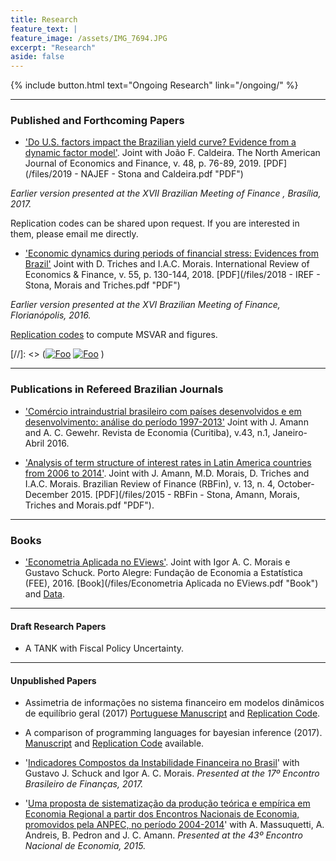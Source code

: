 ```yaml
---
title: Research
feature_text: |
feature_image: /assets/IMG_7694.JPG
excerpt: "Research"
aside: false
---
```


{% include button.html text="Ongoing Research" link="/ongoing/" %}
___
### Published and Forthcoming Papers
- ['Do U.S. factors impact the Brazilian yield curve? Evidence from a dynamic factor model'](https://www.sciencedirect.com/science/article/pii/S1062940818300664).
Joint with João F. Caldeira. The North American Journal of Economics and Finance, v. 48, p. 76-89, 2019. [PDF](/files/2019 - NAJEF - Stona and Caldeira.pdf "PDF")

_Earlier version presented at the XVII Brazilian Meeting of Finance , Brasília, 2017._

Replication codes can be shared upon request. If you are interested in them, please email me directly.

- ['Economic dynamics during periods of financial stress: Evidences from Brazil'](https://www.sciencedirect.com/science/article/pii/S1059056016302234)
Joint with D. Triches and I.A.C. Morais. International Review of Economics & Finance, v. 55, p. 130-144, 2018. [PDF](/files/2018 - IREF - Stona, Morais and Triches.pdf "PDF")

_Earlier version presented at the XVI Brazilian Meeting of Finance, Florianópolis, 2016._

[Replication codes](/files/Stona_IREF2018.rar "Replication codes") to compute MSVAR and figures.

[//]: <> (<a href="https://www.sciencedirect.com/science/article/pii/S1062940818300664" rel="some text">![Foo](https://ars.els-cdn.com/content/image/1-s2.0-S1062940819X00029-cov150h.gif)</a> <a href="https://www.sciencedirect.com/science/article/pii/S1059056016302234" rel="some text">![Foo](https://ars.els-cdn.com/content/image/1-s2.0-S1059056018X00021-cov150h.gif)</a> )


___

### Publications in Refereed Brazilian Journals

- ['Comércio intraindustrial brasileiro com países desenvolvidos e em desenvolvimento: análise do período 1997-2013'](https://revistas.ufpr.br/economia/article/view/40002)
Joint with J. Amann and A. C. Gewehr. Revista de Economia (Curitiba), v.43, n.1, Janeiro-Abril 2016.

- ['Analysis of term structure of interest rates in Latin America countries from 2006 to 2014'](http://bibliotecadigital.fgv.br/ojs/index.php/rbfin/article/view/56540). Joint with J. Amann, M.D. Morais, D. Triches and I.A.C. Morais. Brazilian Review of Finance (RBFin), v. 13, n. 4, October-December 2015. [PDF](/files/2015 - RBFin - Stona, Amann, Morais, Triches and Morais.pdf "PDF").

___
### Books
- ['Econometria Aplicada no EViews'](http://www.fee.rs.gov.br/publicacao/econometria-aplicada-no-eviews/). Joint with Igor A. C. Morais e Gustavo Schuck. Porto Alegre: Fundação de Economia a Estatística (FEE), 2016. [Book](/files/Econometria Aplicada no EViews.pdf "Book") and [Data](https://drive.google.com/drive/folders/0Bz4cbo4T3m_YQnNFTHc4RXU4R0k).

___
#### Draft Research Papers
- A TANK with Fiscal Policy Uncertainty.

___
#### Unpublished Papers
- Assimetria de informações no sistema  financeiro em modelos dinâmicos de equilíbrio geral (2017)  [Portuguese Manuscript](https://drive.google.com/file/d/0Bz4cbo4T3m_YbkFwWnJtT0Z0Qk0/view "Portuguese Manuscript") and [Replication Code](https://drive.google.com/file/d/0Bz4cbo4T3m_YSHBQeGZ4cHpFNkE/view "Replication Code").

- A comparison of programming languages for bayesian inference (2017). [Manuscript](/files/bayesian_comp.pdf "Manuscript") and [Replication Code](https://github.com/fstona/bayesian-econ3) available.

- '[Indicadores Compostos da Instabilidade Financeira no Brasil](https://editorialexpress.com/cgi-bin/conference/download.cgi?db_name=SBF2017&paper_id=29)' with Gustavo J. Schuck and Igor A. C. Morais. _Presented at the 17º Encontro Brasileiro de Finanças, 2017._

- '[Uma proposta de sistematização da produção teórica e empírica em Economia Regional a partir dos Encontros Nacionais de Economia, promovidos pela ANPEC, no período 2004-2014](https://www.anpec.org.br/encontro/2015/submissao/files_I/i10-4e7e0595c628fc22def09544db505818.pdf)'  with A. Massuquetti, A. Andreis, B. Pedron and J. C. Amann. _Presented at the 43º Encontro Nacional de Economia, 2015._

